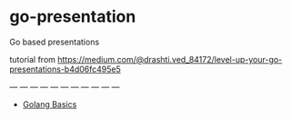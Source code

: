 # go-presentation
Go based presentations

tutorial from
https://medium.com/@drashti.ved_84172/level-up-your-go-presentations-b4d06fc495e5

 — — — — — — — — — — — 
* [Golang Basics](https://talks.godoc.org/github.com/htuncel/go-presentation/main.slide)
